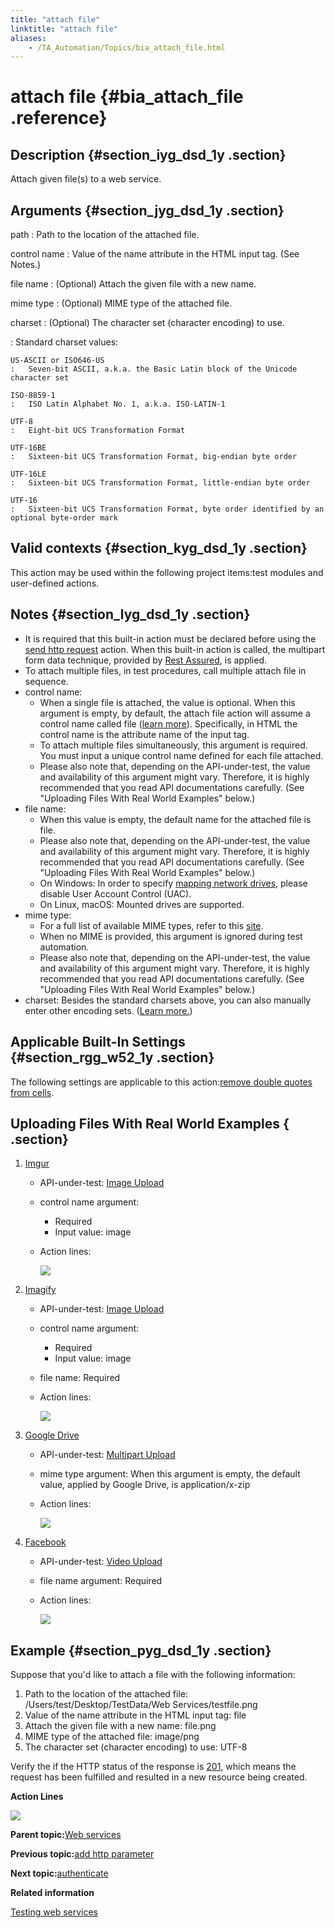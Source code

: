 ```yaml
--- 
title: "attach file"
linktitle: "attach file"
aliases: 
    - /TA_Automation/Topics/bia_attach_file.html
---
```

# attach file {#bia_attach_file .reference}

## Description {#section_iyg_dsd_1y .section}

Attach given file\(s\) to a web service.

## Arguments {#section_jyg_dsd_1y .section}

path
:   Path to the location of the attached file.

control name
:   Value of the name attribute in the HTML input tag. \(See Notes.\)

file name
:   \(Optional\) Attach the given file with a new name.

mime type
:   \(Optional\) MIME type of the attached file.

charset
:   \(Optional\) The character set \(character encoding\) to use.

:   Standard charset values:

    US-ASCII or ISO646-US
    :   Seven-bit ASCII, a.k.a. the Basic Latin block of the Unicode character set

    ISO-8859-1
    :   ISO Latin Alphabet No. 1, a.k.a. ISO-LATIN-1

    UTF-8
    :   Eight-bit UCS Transformation Format

    UTF-16BE
    :   Sixteen-bit UCS Transformation Format, big-endian byte order

    UTF-16LE
    :   Sixteen-bit UCS Transformation Format, little-endian byte order

    UTF-16
    :   Sixteen-bit UCS Transformation Format, byte order identified by an optional byte-order mark

## Valid contexts {#section_kyg_dsd_1y .section}

This action may be used within the following project items:test modules and user-defined actions.

## Notes {#section_lyg_dsd_1y .section}

-   It is required that this built-in action must be declared before using the [send http request](bia_send_http_request.html) action. When this built-in action is called, the multipart form data technique, provided by [Rest Assured](http://static.javadoc.io/io.rest-assured/rest-assured/3.0.1/io/restassured/builder/MultiPartSpecBuilder.html), is applied.
-   To attach multiple files, in test procedures, call multiple attach file in sequence.
-   control name:
    -   When a single file is attached, the value is optional. When this argument is empty, by default, the attach file action will assume a control name called file \([learn more](http://static.javadoc.io/io.rest-assured/rest-assured/3.0.1/io/restassured/builder/MultiPartSpecBuilder.html#controlName-java.lang.String-)\). Specifically, in HTML the control name is the attribute name of the input tag.
    -   To attach multiple files simultaneously, this argument is required. You must input a unique control name defined for each file attached.
    -   Please also note that, depending on the API-under-test, the value and availability of this argument might vary. Therefore, it is highly recommended that you read API documentations carefully. \(See "Uploading Files With Real World Examples" below.\)
-   file name:
    -   When this value is empty, the default name for the attached file is file.
    -   Please also note that, depending on the API-under-test, the value and availability of this argument might vary. Therefore, it is highly recommended that you read API documentations carefully. \(See "Uploading Files With Real World Examples" below.\)
    -   On Windows: In order to specify [mapping network drives](http://www.dummies.com/computers/operating-systems/windows-7/how-to-map-a-network-folder-in-windows-7/), please disable User Account Control \(UAC\).
    -   On Linux, macOS: Mounted drives are supported.
-   mime type:
    -   For a full list of available MIME types, refer to this [site](https://www.iana.org/assignments/media-types/media-types.xhtml).
    -   When no MIME is provided, this argument is ignored during test automation.
    -   Please also note that, depending on the API-under-test, the value and availability of this argument might vary. Therefore, it is highly recommended that you read API documentations carefully. \(See "Uploading Files With Real World Examples" below.\)
-   charset: Besides the standard charsets above, you can also manually enter other encoding sets. \([Learn more.](https://docs.oracle.com/javase/8/docs/technotes/guides/intl/encoding.doc.html)\)

## Applicable Built-In Settings {#section_rgg_w52_1y .section}

The following settings are applicable to this action:[remove double quotes from cells](bis_remove_double_quotes_from_cells.html).

## Uploading Files With Real World Examples { .section}

1.  [Imgur](https://imgur.com/)
    -   API-under-test: [Image Upload](https://apidocs.imgur.com/#4b8da0b3-3e73-13f0-d60b-2ff715e8394f)
    -   control name argument:
        -   Required
        -   Input value: image
    -   Action lines:

        ![](../Images/bia_attach_file_pgm.png)

2.  [Imagify](https://imagify.io/)
    -   API-under-test: [Image Upload](https://imagify.io/docs/api/#upload)
    -   control name argument:
        -   Required
        -   Input value: image
    -   file name: Required
    -   Action lines:

        ![](../Images/bia_attach_file_Imagify_pgm.png)

3.  [Google Drive](https://drive.google.com/drive/my-drive)
    -   API-under-test: [Multipart Upload](https://developers.google.com/drive/v3/web/multipart-upload)
    -   mime type argument: When this argument is empty, the default value, applied by Google Drive, is application/x-zip
    -   Action lines:

        ![](../Images/bia_attach_file_Google_Drive_pgm.png)

4.  [Facebook](https://www.facebook.com/)
    -   API-under-test: [Video Upload](https://developers.facebook.com/docs/videos)
    -   file name argument: Required
    -   Action lines:

        ![](../Images/bia_attach_file_facebook_pgm.png)


## Example {#section_pyg_dsd_1y .section}

Suppose that you'd like to attach a file with the following information:

1.  Path to the location of the attached file: /Users/test/Desktop/TestData/Web Services/testfile.png
2.  Value of the name attribute in the HTML input tag: file
3.  Attach the given file with a new name: file.png
4.  MIME type of the attached file: image/png
5.  The character set \(character encoding\) to use: UTF-8

Verify the if the HTTP status of the response is [201](https://www.w3.org/Protocols/rfc2616/rfc2616-sec10.html), which means the request has been fulfilled and resulted in a new resource being created.

**Action Lines**

![](../Images/bia_attach_file_example_pgm.png)

**Parent topic:**[Web services](../../TA_Automation/Topics/bia_web_services.html)

**Previous topic:**[add http parameter](../../TA_Automation/Topics/bia_add_http_parameter.html)

**Next topic:**[authenticate](../../TA_Automation/Topics/bia_authenticate.html)

**Related information**  


[Testing web services](../../TA_Automation/Topics/aut_testing_web_service.html)

